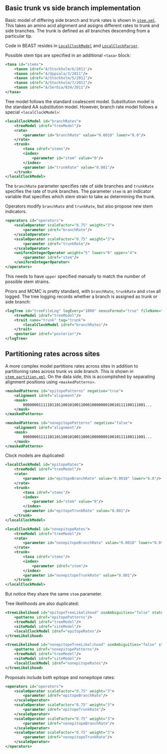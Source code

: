 ## Basic trunk vs side branch implementation

Basic model of differing side branch and trunk rates is shown in [`stem.xml`](https://github.com/trvrb/stem/blob/master/spec/stem.xml).  This takes an amino acid alignment and assigns different rates to trunk and side branches.  The trunk is defined as all branches descending from a particular tip.  

Code in BEAST resides in [`LocalClockModel`](https://code.google.com/p/beast-mcmc/source/browse/trunk/src/dr/evomodel/branchratemodel/LocalClockModel.java) and [`LocalClockParser`](https://code.google.com/p/beast-mcmc/source/browse/trunk/src/dr/evomodelxml/branchratemodel/LocalClockModelParser.java).

Possible stem tips are specified in an additional `<taxa>` block:

```xml
<taxa id="stems">
	<taxon idref="A/Stockholm/6/2011"/>
	<taxon idref="A/Uppsala/3/2011"/>
	<taxon idref="A/Stockholm/5/2011"/>
	<taxon idref="A/Stockholm/7/2011"/>
	<taxon idref="A/Serbia/824/2011"/>		
</taxa>
```

Tree model follows the standard coalescent model.  Substitution model is the standard AA substitution model.  However, branch rate model follows a special `<localClockModel>`:

```xml
<localClockModel id="branchRates">
	<treeModel idref="treeModel"/>
	<rate>
		<parameter id="branchRate" value="0.0010" lower="0.0"/>
	</rate>
	<trunk>
		<taxa idref="stems"/>
		<index>
			<parameter id="stem" value="0"/>
		</index>
		<parameter id="trunkRate" value="0.001"/>
	</trunk>
</localClockModel>
```

The `branchRate` parameter specifies rate of side branches and `trunkRate` specifies the rate of trunk branches.  The parameter `stem` is an indicator variable that specifies which stem strain to take as determining the trunk.

Operators modify `branchRate` and `trunkRate`, but also propose new stem indicators.

```xml
<operators id="operators">
	<scaleOperator scaleFactor="0.75" weight="3">
		<parameter idref="branchRate"/>
	</scaleOperator>
	<scaleOperator scaleFactor="0.75" weight="3">
		<parameter idref="trunkRate"/>
	</scaleOperator>
	<uniformIntegerOperator weight="5" lower="0" upper="4">
		<parameter idref="stem"/>
	</uniformIntegerOperator>	
</operators>	
```

This needs to have `upper` specified manually to match the number of possible stem strains.

Priors and MCMC is pretty standard, with `branchRate`, `trunkRate` and `stem` all logged.  The tree logging records whether a branch is assigned as trunk or side branch:

```xml
<logTree id="treeFileLog" logEvery="1000" nexusFormat="true" fileName="stem.trees" sortTranslationTable="true">
	<treeModel idref="treeModel"/>
	<trait name="trunk" tag="trunk">
		<localClockModel idref="branchRates"/>
	</trait>
	<posterior idref="posterior"/>
</logTree>
```

## Partitioning rates across sites

A more complex model partitions rates across sites in addition to partitioning rates across trunk vs side branch.  This is shown in [`stem_partition.xml`](https://github.com/trvrb/stem/blob/master/spec/stem_partition.xml).  On the data side, this is accomplished by separating alignment positions using `<maskedPatterns>`.

```xml
<maskedPatterns id="epitopePatterns" negative="true">
	<alignment idref="alignment"/>
	<mask>
		0000000111110110110010100110001000000010010111100111001...
	</mask>
</maskedPatterns>

<maskedPatterns id="nonepitopePatterns" negative="false">
	<alignment idref="alignment"/>
	<mask>
		0000000111110110110010100110001000000010010111100111001...
	</mask>
</maskedPatterns>   
```

Clock models are duplicated:

```xml
<localClockModel id="epitopeRates">
	<treeModel idref="treeModel"/>
	<rate>
		<parameter id="epitopeBranchRate" value="0.0010" lower="0.0"/>
	</rate>
	<trunk>
		<taxa idref="stems"/>
		<index>
			<parameter id="stem" value="0"/>
		</index>
		<parameter id="epitopeTrunkRate" value="0.001"/>
	</trunk>
</localClockModel>

<localClockModel id="nonepitopeRates">
	<treeModel idref="treeModel"/>
	<rate>
		<parameter id="nonepitopeBranchRate" value="0.0010" lower="0.0"/>
	</rate>
	<trunk>
		<taxa idref="stems"/>
		<index>
			<parameter idref="stem"/>
		</index>
		<parameter id="nonepitopeTrunkRate" value="0.001"/>
	</trunk>
</localClockModel>	
```

But notice they share the same `stem` parameter.

Tree likelihoods are also duplicated:

```xml
<treeLikelihood id="epitopeTreeLikelihood" useAmbiguities="false" stateTagName="states">
	<patterns idref="epitopePatterns"/>
	<treeModel idref="treeModel"/>
	<siteModel idref="siteModel"/>
	<localClockModel idref="epitopeRates"/>
</treeLikelihood>

<treeLikelihood id="nonepitopeTreeLikelihood" useAmbiguities="false" stateTagName="states">
	<patterns idref="nonepitopePatterns"/>
	<treeModel idref="treeModel"/>
	<siteModel idref="siteModel"/>
	<localClockModel idref="nonepitopeRates"/>
</treeLikelihood>	
```

Proposals include both epitope and nonepitope rates:

```xml
<operators id="operators">
	<scaleOperator scaleFactor="0.75" weight="3">
		<parameter idref="epitopeBranchRate"/>
	</scaleOperator>
	<scaleOperator scaleFactor="0.75" weight="3">
		<parameter idref="epitopeTrunkRate"/>
	</scaleOperator>
	<scaleOperator scaleFactor="0.75" weight="3">
		<parameter idref="nonepitopeBranchRate"/>
	</scaleOperator>
	<scaleOperator scaleFactor="0.75" weight="3">
		<parameter idref="nonepitopeTrunkRate"/>
	</scaleOperator>	
</operators>		
```

